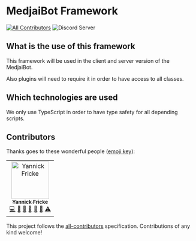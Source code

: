 # MedjaiBot Framework
[![All Contributors](https://img.shields.io/badge/all_contributors-1-orange.svg?style=flat-square)](#contributors)
![Discord Server](https://img.shields.io/discord/314533595987574794.svg?label=Discord&style=flat-square)

## What is the use of this framework

This framework will be used in the client and server version of the MedjaiBot.

Also plugins will need to require it in order to have access to all classes.

## Which technologies are used

We only use TypeScript in order to have type safety for all depending scripts.

## Contributors

Thanks goes to these wonderful people ([emoji key](https://allcontributors.org/docs/en/emoji-key)):

<!-- ALL-CONTRIBUTORS-LIST:START - Do not remove or modify this section -->
<!-- prettier-ignore -->
<table><tr><td align="center"><a href="https://github.com/YannickFricke"><img src="https://avatars2.githubusercontent.com/u/591450?v=4" width="100px;" alt="Yannick Fricke"/><br /><sub><b>Yannick Fricke</b></sub></a><br /><a href="https://github.com/MedjaiBot/Framework/commits?author=YannickFricke" title="Code">💻</a> <a href="https://github.com/MedjaiBot/Framework/commits?author=YannickFricke" title="Documentation">📖</a> <a href="#ideas-YannickFricke" title="Ideas, Planning, & Feedback">🤔</a> <a href="#maintenance-YannickFricke" title="Maintenance">🚧</a> <a href="#projectManagement-YannickFricke" title="Project Management">📆</a> <a href="#review-YannickFricke" title="Reviewed Pull Requests">👀</a> <a href="https://github.com/MedjaiBot/Framework/commits?author=YannickFricke" title="Tests">⚠️</a></td></tr></table>

<!-- ALL-CONTRIBUTORS-LIST:END -->

This project follows the [all-contributors](https://github.com/all-contributors/all-contributors) specification. Contributions of any kind welcome!